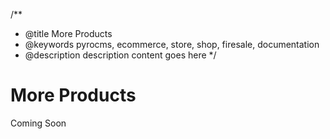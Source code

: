 /**
 * @title More Products
 * @keywords pyrocms, ecommerce, store, shop, firesale, documentation
 * @description description content goes here
 */
# More Products

Coming Soon